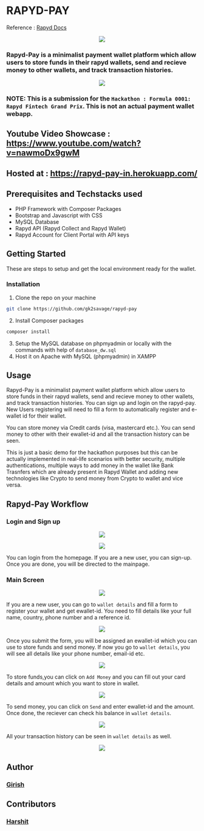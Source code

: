 # RAPYD-PAY

Reference : [Rapyd Docs](https://docs.rapyd.net/build-with-rapyd/docs/getting-started)

<p align="center">
<img src="snapshots/ss1.png"/>
</p>

### Rapyd-Pay is a minimalist payment wallet platform which allow users to store funds in their rapyd wallets, send and recieve money to other wallets, and track transaction histories.

<p align="center">
<img src="snapshots/ss10.png"/>
</p>

### NOTE: This is a submission for the ``Hackathon : Formula 0001: Rapyd Fintech Grand Prix``. This is not an actual payment wallet webapp.

## Youtube Video Showcase : https://www.youtube.com/watch?v=nawmoDx9gwM

## Hosted at : https://rapyd-pay-in.herokuapp.com/

## Prerequisites and Techstacks used

- PHP Framework with Composer Packages
- Bootstrap and Javascript with CSS
- MySQL Database
- Rapyd API (Rapyd Collect and Rapyd Wallet)
- Rapyd Account for Client Portal with API keys



## Getting Started

These are steps to setup and get the local environment ready for the wallet.

### Installation

1. Clone the repo on your machine
```sh
git clone https://github.com/gk2savage/rapyd-pay
```
2. Install Composer packages
```sh
composer install
```
3. Setup the MySQL database on phpmyadmin or locally with the commands with help of ``database_dw.sql``
4. Host it on Apache with MySQL (phpmyadmin) in XAMPP 


## Usage

Rapyd-Pay is a minimalist payment wallet platform which allow users to store funds in their rapyd wallets, send and recieve money to other wallets, and track transaction histories.
You can sign up and login on the rapyd-pay. New Users registering will need to fill a form to automatically register and e-wallet id for their wallet.

You can store money via Credit cards (visa, mastercard etc.). You can send money to other with their ewallet-id and all the transaction history can be seen.

This is just a basic demo for the hackathon purposes but this can be actually implemented in real-life scenarios with better security, multiple authentications, multiple ways to add money in the wallet like Bank Trasnfers which are already present in Rapyd Wallet and adding new technologies like Crypto to send money from Crypto to wallet and vice versa.


## Rapyd-Pay Workflow

### Login and Sign up

<p align="center">
<img src="snapshots/ss2.png"/>
</p>

<p align="center">
<img src="snapshots/ss3.png"/>
</p>

You can login from the homepage. If you are a new user, you can sign-up. 
Once you are done, you will be directed to the mainpage.

### Main Screen

<p align="center">
<img src="snapshots/ss4.png"/>
</p>

If you are a new user, you can go to ``wallet details`` and fill a form to register your wallet and get ewallet-id.
You need to fill details like your full name, country, phone number and a reference id.

<p align="center">
<img src="snapshots/ss5.png"/>
</p>

Once you submit the form, you will be assigned an ewallet-id which you can use to store funds and send money.
If now you go to ``wallet details``, you will see all details like your phone number, email-id etc.

<p align="center">
<img src="snapshots/ss9.png"/>
</p>

To store funds,you can click on ``Add Money`` and you can fill out your card details and amount which you want to store in wallet.

<p align="center">
<img src="snapshots/ss8.png"/>
</p>

To send money, you can click on ``Send`` and enter ewallet-id and the amount. Once done, the reciever can check his balance in ``wallet details``.

<p align="center">
<img src="snapshots/ss7.png"/>
</p>

All your transaction history can be seen in ``wallet details`` as well.

<p align="center">
<img src="snapshots/ss6.png"/>
</p>

## Author

<a href="https://github.com/gk2savage">  <h3> Girish </h3> </a>

## Contributors

<a href="https://github.com/harshkyo">  <h3> Harshit </h3> </a>
